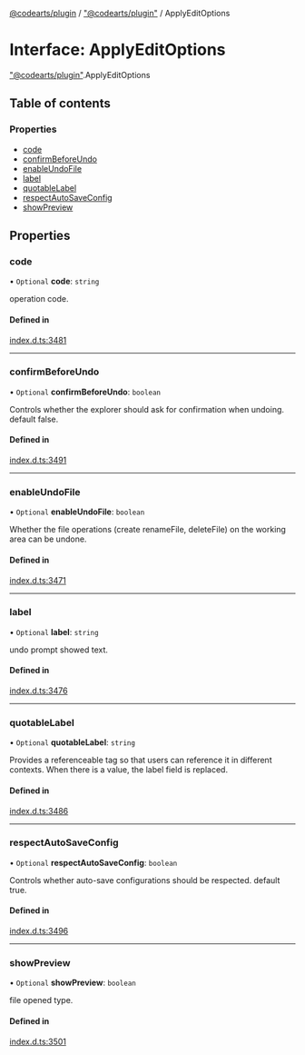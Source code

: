 [@codearts/plugin](../README.md) / ["@codearts/plugin"](../modules/_codearts_plugin_.md) / ApplyEditOptions

# Interface: ApplyEditOptions

["@codearts/plugin"](../modules/_codearts_plugin_.md).ApplyEditOptions

## Table of contents

### Properties

- [code](codearts_plugin_.ApplyEditOptions.md#code)
- [confirmBeforeUndo](codearts_plugin_.ApplyEditOptions.md#confirmbeforeundo)
- [enableUndoFile](codearts_plugin_.ApplyEditOptions.md#enableundofile)
- [label](codearts_plugin_.ApplyEditOptions.md#label)
- [quotableLabel](codearts_plugin_.ApplyEditOptions.md#quotablelabel)
- [respectAutoSaveConfig](codearts_plugin_.ApplyEditOptions.md#respectautosaveconfig)
- [showPreview](codearts_plugin_.ApplyEditOptions.md#showpreview)

## Properties

### code

• `Optional` **code**: `string`

operation code.

#### Defined in

[index.d.ts:3481](https://github.com/shuyaqian/cloudide-plugin-api/blob/3fbdd11/index.d.ts#L3481)

___

### confirmBeforeUndo

• `Optional` **confirmBeforeUndo**: `boolean`

Controls whether the explorer should ask for confirmation when undoing. default false.

#### Defined in

[index.d.ts:3491](https://github.com/shuyaqian/cloudide-plugin-api/blob/3fbdd11/index.d.ts#L3491)

___

### enableUndoFile

• `Optional` **enableUndoFile**: `boolean`

Whether the file operations (create renameFile, deleteFile) on the working area can be undone.

#### Defined in

[index.d.ts:3471](https://github.com/shuyaqian/cloudide-plugin-api/blob/3fbdd11/index.d.ts#L3471)

___

### label

• `Optional` **label**: `string`

undo prompt showed text.

#### Defined in

[index.d.ts:3476](https://github.com/shuyaqian/cloudide-plugin-api/blob/3fbdd11/index.d.ts#L3476)

___

### quotableLabel

• `Optional` **quotableLabel**: `string`

Provides a referenceable tag so that users can reference it in different contexts. When there is a value, the label field is replaced.

#### Defined in

[index.d.ts:3486](https://github.com/shuyaqian/cloudide-plugin-api/blob/3fbdd11/index.d.ts#L3486)

___

### respectAutoSaveConfig

• `Optional` **respectAutoSaveConfig**: `boolean`

Controls whether auto-save configurations should be respected. default true.

#### Defined in

[index.d.ts:3496](https://github.com/shuyaqian/cloudide-plugin-api/blob/3fbdd11/index.d.ts#L3496)

___

### showPreview

• `Optional` **showPreview**: `boolean`

file opened type.

#### Defined in

[index.d.ts:3501](https://github.com/shuyaqian/cloudide-plugin-api/blob/3fbdd11/index.d.ts#L3501)
